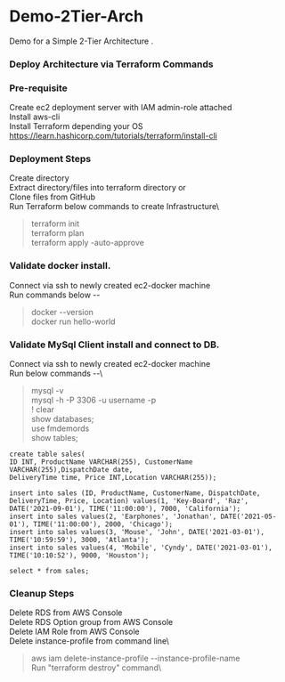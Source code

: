 # Demo-2Tier-Arch
Demo for a Simple 2-Tier Architecture .

### Deploy Architecture via Terraform Commands
### Pre-requisite
Create ec2 deployment server with IAM admin-role attached\
Install aws-cli\
Install Terraform depending your OS\
https://learn.hashicorp.com/tutorials/terraform/install-cli


### Deployment Steps
Create directory <terraform>\
Extract directory/files into terraform directory or\
Clone files from GitHub\
Run Terraform below commands to create Infrastructure\
> terraform init\
> terraform plan\
> terraform apply -auto-approve

### Validate docker install.
Connect via ssh to newly created ec2-docker machine\
Run commands below --
> docker --version\
> docker run hello-world

### Validate MySql Client install and connect to DB.
Connect via ssh to newly created ec2-docker machine\
Run below commands --\
> mysql -v\
> mysql -h <db-endpoint> -P 3306 -u username -p <manuallyentry>\
> \! clear\
> show databases;\
> use fmdemords\
> show tables;

    create table sales(
    ID INT, ProductName VARCHAR(255), CustomerName VARCHAR(255),DispatchDate date,
    DeliveryTime time, Price INT,Location VARCHAR(255));

    insert into sales (ID, ProductName, CustomerName, DispatchDate, DeliveryTime, Price, Location) values(1, 'Key-Board', 'Raz', DATE('2021-09-01'), TIME('11:00:00'), 7000, 'California');
    insert into sales values(2, 'Earphones', 'Jonathan', DATE('2021-05-01'), TIME('11:00:00'), 2000, 'Chicago');
    insert into sales values(3, 'Mouse', 'John', DATE('2021-03-01'), TIME('10:59:59'), 3000, 'Atlanta');
    insert into sales values(4, 'Mobile', 'Cyndy', DATE('2021-03-01'), TIME('10:10:52'), 9000, 'Houston');

    select * from sales;


### Cleanup Steps
Delete RDS from AWS Console\
Delete RDS Option group from AWS Console\
Delete IAM Role from AWS Console\
Delete instance-profile from command line\
> aws iam delete-instance-profile --instance-profile-name <instance-profile-name>\
Run "terraform destroy"  command\

